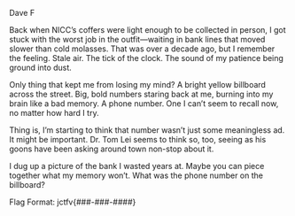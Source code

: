 Dave F

Back when NICC’s coffers were light enough to be collected in person, I got stuck with the worst job in the outfit—waiting in bank lines that moved slower than cold molasses. That was over a decade ago, but I remember the feeling. Stale air. The tick of the clock. The sound of my patience being ground into dust.

Only thing that kept me from losing my mind? A bright yellow billboard across the street. Big, bold numbers staring back at me, burning into my brain like a bad memory. A phone number. One I can’t seem to recall now, no matter how hard I try.

Thing is, I’m starting to think that number wasn’t just some meaningless ad. It might be important. Dr. Tom Lei seems to think so, too, seeing as his goons have been asking around town non-stop about it.

I dug up a picture of the bank I wasted years at. Maybe you can piece together what my memory won’t. What was the phone number on the billboard?

Flag Format: jctfv{###-###-####}
